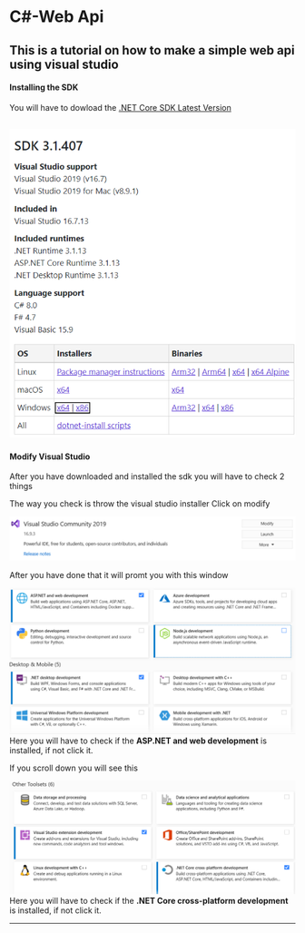 # C#-Web Api

This is a tutorial on how to make a simple web api using visual studio
---

#### Installing the SDK
You will have to dowload the [.NET Core SDK Latest Version](https://dotnet.microsoft.com/download/dotnet/3.1)

![alt text](https://github.com/Flaudz/CSharp-Api/blob/master/Images/Sdk-Download.PNG "Download .NET Core SDK")
---

#### Modify Visual Studio
After you have downloaded and installed the sdk you will have to check 2 things

The way you check is throw the visual studio installer
Click on modify

![alt text](https://github.com/Flaudz/CSharp-Api/blob/master/Images/Modify.PNG "Modify")

After you have done that it will promt you with this window

![alt text](https://github.com/Flaudz/CSharp-Api/blob/master/Images/ASP.NET.PNG "Check the download")
Here you will have to check if the **ASP.NET and web development** is installed, if not click it.

If you scroll down you will see this

![alt text](https://github.com/Flaudz/CSharp-Api/blob/master/Images/.NETCore.PNG "Check the download")
Here you will have to check if the **.NET Core cross-platform development** is installed, if not click it.

---
